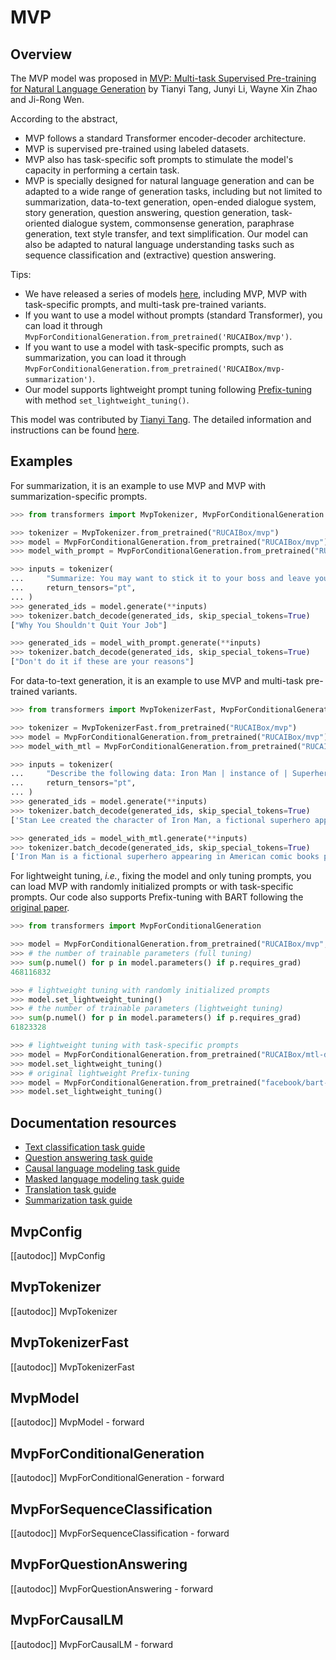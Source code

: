 <!--Copyright 2022 The HuggingFace Team. All rights reserved.

Licensed under the Apache License, Version 2.0 (the "License"); you may not use this file except in compliance with
the License. You may obtain a copy of the License at

http://www.apache.org/licenses/LICENSE-2.0

Unless required by applicable law or agreed to in writing, software distributed under the License is distributed on
an "AS IS" BASIS, WITHOUT WARRANTIES OR CONDITIONS OF ANY KIND, either express or implied. See the License for the
specific language governing permissions and limitations under the License.

⚠️ Note that this file is in Markdown but contain specific syntax for our doc-builder (similar to MDX) that may not be
rendered properly in your Markdown viewer.

-->

# MVP

## Overview

The MVP model was proposed in [MVP: Multi-task Supervised Pre-training for Natural Language Generation](https://arxiv.org/abs/2206.12131) by Tianyi Tang, Junyi Li, Wayne Xin Zhao and Ji-Rong Wen.


According to the abstract,

- MVP follows a standard Transformer encoder-decoder architecture.
- MVP is supervised pre-trained using labeled datasets.
- MVP also has task-specific soft prompts to stimulate the model's capacity in performing a certain task.
- MVP is specially designed for natural language generation and can be adapted to a wide range of generation tasks, including but not limited to summarization, data-to-text generation, open-ended dialogue system, story generation, question answering, question generation, task-oriented dialogue system, commonsense generation, paraphrase generation, text style transfer, and text simplification. Our model can also be adapted to natural language understanding tasks such as sequence classification and (extractive) question answering.

Tips:
- We have released a series of models [here](https://huggingface.co/models?filter=mvp), including MVP, MVP with task-specific prompts, and multi-task pre-trained variants.
- If you want to use a model without prompts (standard Transformer), you can load it through `MvpForConditionalGeneration.from_pretrained('RUCAIBox/mvp')`.
- If you want to use a model with task-specific prompts, such as summarization, you can load it through `MvpForConditionalGeneration.from_pretrained('RUCAIBox/mvp-summarization')`.
- Our model supports lightweight prompt tuning following [Prefix-tuning](https://arxiv.org/abs/2101.00190) with method `set_lightweight_tuning()`.

This model was contributed by [Tianyi Tang](https://huggingface.co/StevenTang). The detailed information and instructions can be found [here](https://github.com/RUCAIBox/MVP).

## Examples
For summarization, it is an example to use MVP and MVP with summarization-specific prompts.

```python
>>> from transformers import MvpTokenizer, MvpForConditionalGeneration

>>> tokenizer = MvpTokenizer.from_pretrained("RUCAIBox/mvp")
>>> model = MvpForConditionalGeneration.from_pretrained("RUCAIBox/mvp")
>>> model_with_prompt = MvpForConditionalGeneration.from_pretrained("RUCAIBox/mvp-summarization")

>>> inputs = tokenizer(
...     "Summarize: You may want to stick it to your boss and leave your job, but don't do it if these are your reasons.",
...     return_tensors="pt",
... )
>>> generated_ids = model.generate(**inputs)
>>> tokenizer.batch_decode(generated_ids, skip_special_tokens=True)
["Why You Shouldn't Quit Your Job"]

>>> generated_ids = model_with_prompt.generate(**inputs)
>>> tokenizer.batch_decode(generated_ids, skip_special_tokens=True)
["Don't do it if these are your reasons"]
```

For data-to-text generation, it is an example to use MVP and multi-task pre-trained variants.
```python
>>> from transformers import MvpTokenizerFast, MvpForConditionalGeneration

>>> tokenizer = MvpTokenizerFast.from_pretrained("RUCAIBox/mvp")
>>> model = MvpForConditionalGeneration.from_pretrained("RUCAIBox/mvp")
>>> model_with_mtl = MvpForConditionalGeneration.from_pretrained("RUCAIBox/mtl-data-to-text")

>>> inputs = tokenizer(
...     "Describe the following data: Iron Man | instance of | Superhero [SEP] Stan Lee | creator | Iron Man",
...     return_tensors="pt",
... )
>>> generated_ids = model.generate(**inputs)
>>> tokenizer.batch_decode(generated_ids, skip_special_tokens=True)
['Stan Lee created the character of Iron Man, a fictional superhero appearing in American comic']

>>> generated_ids = model_with_mtl.generate(**inputs)
>>> tokenizer.batch_decode(generated_ids, skip_special_tokens=True)
['Iron Man is a fictional superhero appearing in American comic books published by Marvel Comics.']
```

For lightweight tuning, *i.e.*, fixing the model and only tuning prompts, you can load MVP with randomly initialized prompts or with task-specific prompts. Our code also supports Prefix-tuning with BART following the [original paper](https://arxiv.org/abs/2101.00190).

```python
>>> from transformers import MvpForConditionalGeneration

>>> model = MvpForConditionalGeneration.from_pretrained("RUCAIBox/mvp", use_prompt=True)
>>> # the number of trainable parameters (full tuning)
>>> sum(p.numel() for p in model.parameters() if p.requires_grad)
468116832

>>> # lightweight tuning with randomly initialized prompts
>>> model.set_lightweight_tuning()
>>> # the number of trainable parameters (lightweight tuning)
>>> sum(p.numel() for p in model.parameters() if p.requires_grad)
61823328

>>> # lightweight tuning with task-specific prompts
>>> model = MvpForConditionalGeneration.from_pretrained("RUCAIBox/mtl-data-to-text")
>>> model.set_lightweight_tuning()
>>> # original lightweight Prefix-tuning
>>> model = MvpForConditionalGeneration.from_pretrained("facebook/bart-large", use_prompt=True)
>>> model.set_lightweight_tuning()
```

## Documentation resources

- [Text classification task guide](../tasks/sequence_classification)
- [Question answering task guide](../tasks/question_answering)
- [Causal language modeling task guide](../tasks/language_modeling)
- [Masked language modeling task guide](../tasks/masked_language_modeling)
- [Translation task guide](../tasks/translation)
- [Summarization task guide](../tasks/summarization)

## MvpConfig

[[autodoc]] MvpConfig

## MvpTokenizer

[[autodoc]] MvpTokenizer

## MvpTokenizerFast

[[autodoc]] MvpTokenizerFast

## MvpModel

[[autodoc]] MvpModel
    - forward

## MvpForConditionalGeneration

[[autodoc]] MvpForConditionalGeneration
    - forward

## MvpForSequenceClassification

[[autodoc]] MvpForSequenceClassification
    - forward

## MvpForQuestionAnswering

[[autodoc]] MvpForQuestionAnswering
    - forward

## MvpForCausalLM

[[autodoc]] MvpForCausalLM
    - forward
